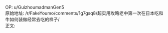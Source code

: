 
OP: u/GuizhoumadmanGen5  
原始地址: /r/FakeYoumo/comments/1g7gsq8/超实用攻略老中第一次在日本吃和牛如何装做经常去吃的样子/  
正文:  

